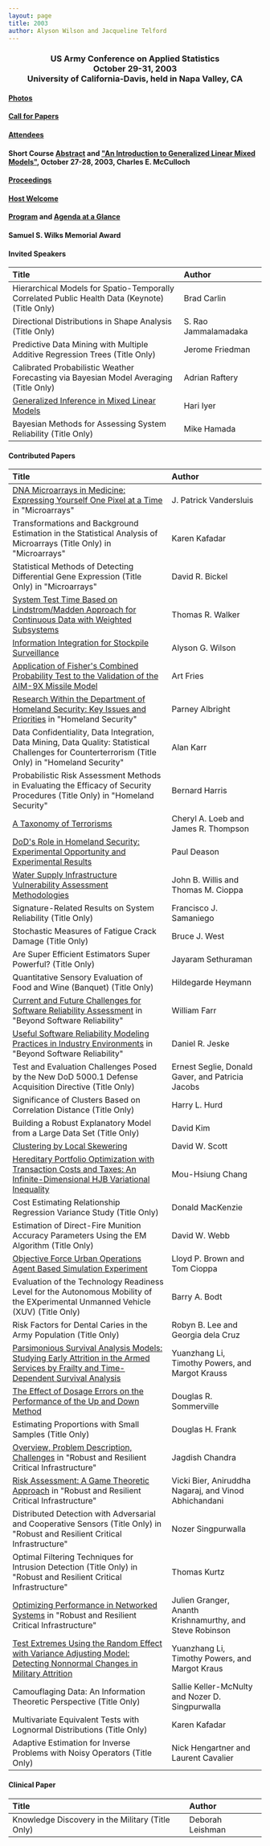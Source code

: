 ```yaml
---
layout: page
title: 2003
author: Alyson Wilson and Jacqueline Telford
---
```

<div align="center"><h3>US Army Conference on Applied Statistics<br>
October 29-31, 2003<br>
University of California-Davis, held in Napa Valley, CA</h3></div>


#### [Photos](https://alysongwilson.github.io/ACAS/DOE6/2003.pdf)

#### [Call for Papers](https://alysongwilson.github.io/ACAS/ACAS03/call_for_papers_03.pdf)

#### [Attendees](https://alysongwilson.github.io/ACAS/ACAS03/REG2003.pdf)

#### Short Course [Abstract](https://alysongwilson.github.io/ACAS/ACAS03/course.html) and ["An Introduction to Generalized Linear Mixed Models"](https://alysongwilson.github.io/ACAS/DOE6/Master03.pdf#page=10), October 27-28, 2003, Charles E. McCulloch

#### [Proceedings](https://alysongwilson.github.io/ACAS/DOE6/Master03.pdf)

#### [Host Welcome](https://alysongwilson.github.io/ACAS/ACAS03/HostWelcome.pdf)

#### [Program](https://alysongwilson.github.io/ACAS/DOE6/agenda03.html) and [Agenda at a Glance](https://alysongwilson.github.io/ACAS/ACAS03/Agenda_ACAS_sum.html)

#### Samuel S. Wilks Memorial Award


#### Invited Speakers

| Title | Author |
| :--- | :--- |
| Hierarchical Models for Spatio-Temporally Correlated Public Health Data (Keynote) (Title Only) | Brad Carlin |
| Directional Distributions in Shape Analysis (Title Only) | S. Rao Jammalamadaka |
| Predictive Data Mining with Multiple Additive Regression Trees (Title Only) | Jerome Friedman |
| Calibrated Probabilistic Weather Forecasting via Bayesian Model Averaging (Title Only) | Adrian Raftery |
| [Generalized Inference in Mixed Linear Models](https://alysongwilson.github.io/ACAS/DOE6/Master03.pdf#page=683) | Hari Iyer |
| Bayesian Methods for Assessing System Reliability (Title Only) | Mike Hamada |
 

#### Contributed Papers

| Title | Author |
| :--- | :--- |
| [DNA Microarrays in Medicine: Expressing Yourself One Pixel at a Time](https://alysongwilson.github.io/ACAS/DOE6/Master03.pdf#page=174) in "Microarrays" | J. Patrick Vandersluis |
| Transformations and Background Estimation in the Statistical Analysis of Microarrays (Title Only) in "Microarrays" | Karen Kafadar |
| Statistical Methods of Detecting Differential Gene Expression (Title Only) in "Microarrays" | David R. Bickel |
| [System Test Time Based on Lindstrom/Madden Approach for Continuous Data with Weighted Subsystems](https://alysongwilson.github.io/ACAS/DOE6/Master03.pdf#page=198) | Thomas R. Walker |
| [Information Integration for Stockpile Surveillance](https://alysongwilson.github.io/ACAS/DOE6/Master03.pdf#page=213) | Alyson G. Wilson |
| [Application of Fisher's Combined Probability Test to the Validation of the AIM-9X Missile Model](https://alysongwilson.github.io/ACAS/DOE6/Master03.pdf#page=234) | Art Fries |
| [Research Within the Department of Homeland Security: Key Issues and Priorities](https://alysongwilson.github.io/ACAS/DOE6/Master03.pdf#page=275) in "Homeland Security" | Parney Albright |
| Data Confidentiality, Data Integration, Data Mining, Data Quality: Statistical Challenges for Counterterrorism (Title Only) in "Homeland Security" | Alan Karr |
| Probabilistic Risk Assessment Methods in Evaluating the Efficacy of Security Procedures (Title Only) in "Homeland Security" | Bernard Harris |
| [A Taxonomy of Terrorisms](https://alysongwilson.github.io/ACAS/DOE6/Master03.pdf#page=289) | Cheryl A. Loeb and James R. Thompson |
| [DoD's Role in Homeland Security: Experimental Opportunity and Experimental Results](https://alysongwilson.github.io/ACAS/DOE6/Master03.pdf#page=329) | Paul Deason |
| [Water Supply Infrastructure Vulnerability Assessment Methodologies](https://alysongwilson.github.io/ACAS/DOE6/Master03.pdf#page=358) | John B. Willis and Thomas M. Cioppa |
| Signature-Related Results on System Reliability (Title Only) | Francisco J. Samaniego |
| Stochastic Measures of Fatigue Crack Damage (Title Only) | Bruce J. West |
| Are Super Efficient Estimators Super Powerful? (Title Only) | Jayaram Sethuraman |
| Quantitative Sensory Evaluation of Food and Wine (Banquet) (Title Only) | Hildegarde Heymann |
| [Current and Future Challenges for Software Reliability Assessment](https://alysongwilson.github.io/ACAS/DOE6/Master03.pdf#page=447) in "Beyond Software Reliability" | William Farr |
| [Useful Software Reliability Modeling Practices in Industry Environments](https://alysongwilson.github.io/ACAS/DOE6/Master03.pdf#page=472) in "Beyond Software Reliability" | Daniel R. Jeske |
| Test and Evaluation Challenges Posed by the New DoD 5000.1 Defense Acquisition Directive (Title Only) | Ernest Seglie, Donald Gaver, and Patricia Jacobs |
| Significance of Clusters Based on Correlation Distance (Title Only) | Harry L. Hurd |
| Building a Robust Explanatory Model from a Large Data Set (Title Only) | David Kim |
| [Clustering by Local Skewering](https://alysongwilson.github.io/ACAS/DOE6/Master03.pdf#page=501) | David W. Scott |
| [Hereditary Portfolio Optimization with Transaction Costs and Taxes: An Infinite-Dimensional HJB Variational Inequality](https://alysongwilson.github.io/ACAS/DOE6/Master03.pdf#page=513) | Mou-Hsiung Chang |
| Cost Estimating Relationship Regression Variance Study (Title Only) | Donald MacKenzie |
| Estimation of Direct-Fire Munition Accuracy Parameters Using the EM Algorithm (Title Only) | David W. Webb |
| [Objective Force Urban Operations Agent Based Simulation Experiment](https://alysongwilson.github.io/ACAS/DOE6/Master03.pdf#page=558) | Lloyd P. Brown and Tom Cioppa |
| Evaluation of the Technology Readiness Level for the Autonomous Mobility of the EXperimental Unmanned Vehicle (XUV) (Title Only) | Barry A. Bodt |
| Risk Factors for Dental Caries in the Army Population (Title Only) | Robyn B. Lee and Georgia dela Cruz |
| [Parsimonious Survival Analysis Models: Studying Early Attrition in the Armed Services by Frailty and Time-Dependent Survival Analysis](https://alysongwilson.github.io/ACAS/DOE6/Master03.pdf#page=585) | Yuanzhang Li, Timothy Powers, and Margot Krauss |
| [The Effect of Dosage Errors on the Performance of the Up and Down Method](https://alysongwilson.github.io/ACAS/DOE6/Master03.pdf#page=591) | Douglas R. Sommerville |
| Estimating Proportions with Small Samples (Title Only) | Douglas H. Frank |
| [Overview, Problem Description, Challenges](https://alysongwilson.github.io/ACAS/DOE6/Master03.pdf#page=622) in "Robust and Resilient Critical Infrastructure" | Jagdish Chandra |
| [Risk Assessment: A Game Theoretic Approach](https://alysongwilson.github.io/ACAS/DOE6/Master03.pdf#page=635) in "Robust and Resilient Critical Infrastructure" | Vicki Bier, Aniruddha Nagaraj, and Vinod Abhichandani |
| Distributed Detection with Adversarial and Cooperative Sensors (Title Only) in "Robust and Resilient Critical Infrastructure" | Nozer Singpurwalla |
| Optimal Filtering Techniques for Intrusion Detection (Title Only) in "Robust and Resilient Critical Infrastructure" | Thomas Kurtz |
| [Optimizing Performance in Networked Systems](https://alysongwilson.github.io/ACAS/DOE6/Master03.pdf#page=658) in "Robust and Resilient Critical Infrastructure" | Julien Granger, Ananth Krishnamurthy, and Steve Robinson |
| [Test Extremes Using the Random Effect with Variance Adjusting Model: Detecting Nonnormal Changes in Military Attrition](https://alysongwilson.github.io/ACAS/DOE6/Master03.pdf#page=724) | Yuanzhang Li, Timothy Powers, and Margot Kraus |
| Camouflaging Data: An Information Theoretic Perspective (Title Only) | Sallie Keller-McNulty and Nozer D. Singpurwalla |
| Multivariate Equivalent Tests with Lognormal Distributions (Title Only) | Karen Kafadar |
| Adaptive Estimation for Inverse Problems with Noisy Operators (Title Only) | Nick Hengartner and Laurent Cavalier |


#### Clinical Paper

| Title | Author |
| :--- | :--- |
| Knowledge Discovery in the Military (Title Only) | Deborah Leishman |
